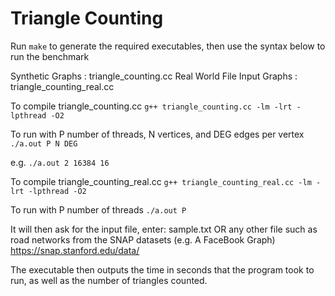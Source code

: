 Triangle Counting
=================

Run ```make``` to generate the required executables, then use the syntax below to run the benchmark

Synthetic Graphs : triangle_counting.cc
Real World File Input Graphs : triangle_counting_real.cc

To compile triangle_counting.cc
    ```g++ triangle_counting.cc -lm -lrt -lpthread -O2```
  
To run with P number of threads, N vertices, and DEG edges per vertex
    ```./a.out P N DEG```

e.g.
    ```./a.out 2 16384 16```


To compile triangle_counting_real.cc
    ```g++ triangle_counting_real.cc -lm -lrt -lpthread -O2```
  
To run with P number of threads
    ```./a.out P```
  
  It will then ask for the input file, enter:
  sample.txt
  OR any other file such as road networks from the SNAP datasets (e.g. A FaceBook Graph)
  https://snap.stanford.edu/data/

The executable then outputs the time in seconds that the program took to run, as well as the number of triangles counted.
